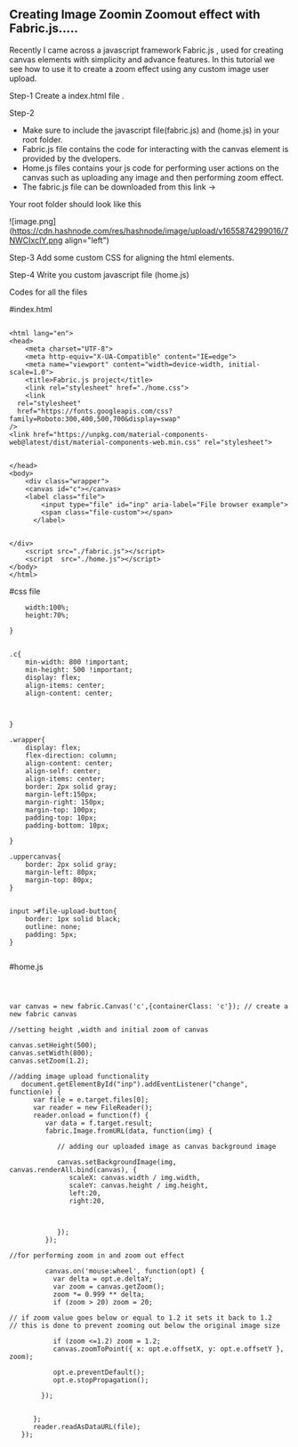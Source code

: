 ## Creating Image Zoomin Zoomout effect with Fabric.js.....

Recently I came across a javascript framework  Fabric.js , used for creating canvas elements with simplicity and advance features.
In this tutorial we see how to use it to create a zoom effect using any custom image user upload.

Step-1
Create a index.html file .



Step-2
- Make sure to include the javascript file(fabric.js) and (home.js) in your root folder.
- Fabric.js file contains the code for interacting with the canvas element is provided by the dvelopers.
- Home.js files contains your js code for performing user actions on the canvas such as uploading any image and then performing zoom effect.
- The fabric.js file can be downloaded from this link ->



Your root folder should look like this

![image.png](https://cdn.hashnode.com/res/hashnode/image/upload/v1655874299016/7NWCIxcIY.png align="left")


Step-3
Add some custom CSS for aligning the html elements.

Step-4 
Write you custom javascript file (home.js)


Codes for all the files

#index.html

```

<html lang="en">
<head>
    <meta charset="UTF-8">
    <meta http-equiv="X-UA-Compatible" content="IE=edge">
    <meta name="viewport" content="width=device-width, initial-scale=1.0">
    <title>Fabric.js project</title>
    <link rel="stylesheet" href="./home.css">
    <link
  rel="stylesheet"
  href="https://fonts.googleapis.com/css?family=Roboto:300,400,500,700&display=swap"
/>
<link href="https://unpkg.com/material-components-web@latest/dist/material-components-web.min.css" rel="stylesheet">


</head>
<body>
    <div class="wrapper">
    <canvas id="c"></canvas>
    <label class="file">
        <input type="file" id="inp" aria-label="File browser example">
        <span class="file-custom"></span>
      </label>
    
   
</div>
    <script src="./fabric.js"></script>
    <script  src="./home.js"></script>
</body>
</html>

``` 

#css file

```#c{
    width:100%;
    height:70%;
   
}


.c{
    min-width: 800 !important;
    min-height: 500 !important;
    display: flex;
    align-items: center;
    align-content: center;
 
   

}

.wrapper{
    display: flex;
    flex-direction: column;
    align-content: center;
    align-self: center;
    align-items: center;
    border: 2px solid gray;
    margin-left:150px;
    margin-right: 150px;
    margin-top: 100px;
    padding-top: 10px;
    padding-bottom: 10px;
  
}

.uppercanvas{
    border: 2px solid gray;
    margin-left: 80px;
    margin-top: 80px;
}


input >#file-upload-button{
    border: 1px solid black;
    outline: none;
    padding: 5px;
}


``` 





#home.js

```



var canvas = new fabric.Canvas('c',{containerClass: 'c'}); // create a new fabric canvas

//setting height ,width and initial zoom of canvas 

canvas.setHeight(500);
canvas.setWidth(800);
canvas.setZoom(1.2);

//adding image upload functionality 
   document.getElementById("inp").addEventListener("change", function(e) {
      var file = e.target.files[0];
      var reader = new FileReader();
      reader.onload = function(f) {
         var data = f.target.result;
         fabric.Image.fromURL(data, function(img) {

            // adding our uploaded image as canvas background image
            
            canvas.setBackgroundImage(img, canvas.renderAll.bind(canvas), {
               scaleX: canvas.width / img.width,
               scaleY: canvas.height / img.height,
               left:20,
               right:20,
               
              
               
            });
         });
  
//for performing zoom in and zoom out effect

         canvas.on('mouse:wheel', function(opt) {
           var delta = opt.e.deltaY;
           var zoom = canvas.getZoom();
           zoom *= 0.999 ** delta;
           if (zoom > 20) zoom = 20;

// if zoom value goes below or equal to 1.2 it sets it back to 1.2
// this is done to prevent zooming out below the original image size

           if (zoom <=1.2) zoom = 1.2;
           canvas.zoomToPoint({ x: opt.e.offsetX, y: opt.e.offsetY }, zoom);
           
           opt.e.preventDefault();
           opt.e.stopPropagation();
      
        });
      
      
      };
      reader.readAsDataURL(file);
   });

``` 


